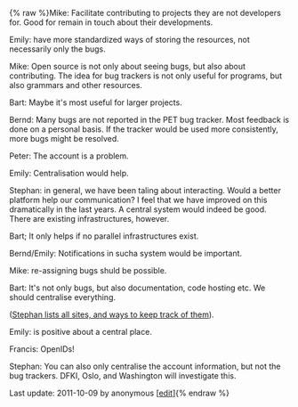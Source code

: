 {% raw %}Mike: Facilitate contributing to projects they are not developers for.
Good for remain in touch about their developments.

Emily: have more standardized ways of storing the resources, not
necessarily only the bugs.

Mike: Open source is not only about seeing bugs, but also about
contributing. The idea for bug trackers is not only useful for programs,
but also grammars and other resources.

Bart: Maybe it's most useful for larger projects.

Bernd: Many bugs are not reported in the PET bug tracker. Most feedback
is done on a personal basis. If the tracker would be used more
consistently, more bugs might be resolved.

Peter: The account is a problem.

Emily: Centralisation would help.

Stephan: in general, we have been taling about interacting. Would a
better platform help our communication? I feel that we have improved on
this dramatically in the last years. A central system would indeed be
good. There are existing infrastructures, however.

Bart; It only helps if no parallel infrastructures exist.

Bernd/Emily: Notifications in sucha system would be important.

Mike: re-assigning bugs shuld be possible.

Bart: It's not only bugs, but also documentation, code hosting etc. We
should centralise everything.

([Stephan lists all sites, and ways to keep track of
them](https://blog.inductorsoftware.com/docsproto/summits/InfrastructureTop)).

Emily: is positive about a central place.

Francis: OpenIDs!

Stephan: You can also only centralise the account information, but not
the bug trackers. DFKI, Oslo, and Washington will investigate this.

Last update: 2011-10-09 by anonymous [[edit](https://github.com/delph-in/docs/wiki/ParisBugTracker/_edit)]{% endraw %}